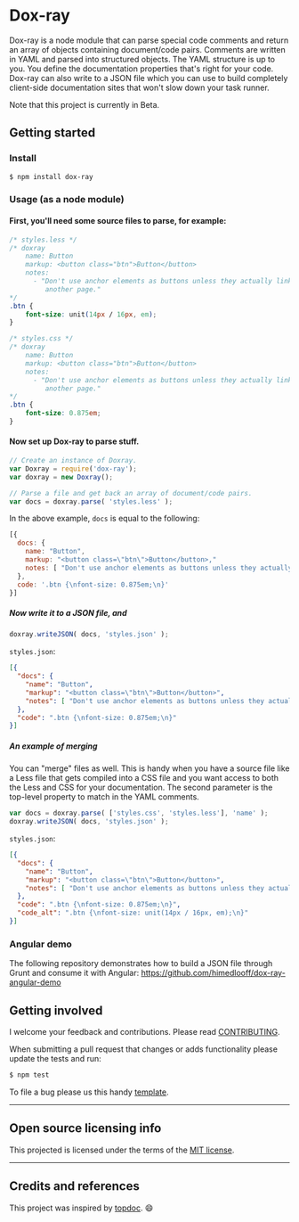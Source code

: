 # Dox-ray

Dox-ray is a node module that can parse special code comments and return
an array of objects containing document/code pairs. Comments are written in YAML
and parsed into structured objects. The YAML structure is up to you. You define
the documentation properties that's right for your code. Dox-ray can also
write to a JSON file which you can use to build completely client-side
documentation sites that won't slow down your task runner.

Note that this project is currently in Beta.


## Getting started

### Install

```bash
$ npm install dox-ray
```

### Usage (as a node module)

#### First, you'll need some source files to parse, for example:

```css
/* styles.less */
/* doxray
    name: Button
    markup: <button class="btn">Button</button>
    notes:
      - "Don't use anchor elements as buttons unless they actually link to
         another page."
*/
.btn {
    font-size: unit(14px / 16px, em);
}
```

```css
/* styles.css */
/* doxray
    name: Button
    markup: <button class="btn">Button</button>
    notes:
      - "Don't use anchor elements as buttons unless they actually link to
         another page."
*/
.btn {
    font-size: 0.875em;
}
```

#### Now set up Dox-ray to parse stuff.

```js
// Create an instance of Doxray.
var Doxray = require('dox-ray');
var doxray = new Doxray();

// Parse a file and get back an array of document/code pairs.
var docs = doxray.parse( 'styles.less' );
```

In the above example, `docs` is equal to the following:

```js
[{
  docs: {
    name: "Button",
    markup: "<button class=\"btn\">Button</button>,"
    notes: [ "Don't use anchor elements as buttons unless they actually link to another page." ]
  },
  code: '.btn {\nfont-size: 0.875em;\n}'
}]
```

##### Now write it to a JSON file, and

```js
doxray.writeJSON( docs, 'styles.json' );
```

`styles.json`:

```json
[{
  "docs": {
    "name": "Button",
    "markup": "<button class=\"btn\">Button</button>",
    "notes": [ "Don't use anchor elements as buttons unless they actually link to another page." ]
  },
  "code": ".btn {\nfont-size: 0.875em;\n}"
}]
```

##### An example of merging

You can "merge" files as well. This is handy when you have a source file like
a Less file that gets compiled into a CSS file and you want access to both the
Less and CSS for your documentation. The second parameter is the top-level
property to match in the YAML comments.

```js
var docs = doxray.parse( ['styles.css', 'styles.less'], 'name' );
doxray.writeJSON( docs, 'styles.json' );
```

`styles.json`:

```json
[{
  "docs": {
    "name": "Button",
    "markup": "<button class=\"btn\">Button</button>",
    "notes": [ "Don't use anchor elements as buttons unless they actually link to another page." ]
  },
  "code": ".btn {\nfont-size: 0.875em;\n}",
  "code_alt": ".btn {\nfont-size: unit(14px / 16px, em);\n}"
}]
```

### Angular demo

The following repository demonstrates how to build a JSON file through Grunt and
consume it with Angular: <https://github.com/himedlooff/dox-ray-angular-demo>


## Getting involved

I welcome your feedback and contributions.
Please read [CONTRIBUTING](CONTRIBUTING.md).

When submitting a pull request that changes or adds functionality please update
the tests and run:

```bash
$ npm test
```

To file a bug please us this handy [template](https://github.com/himedlooff/dox-ray/issues/new?body=%23%23%20URL%0D%0D%0D%23%23%20Actual%20Behavior%0D%0D%0D%23%23%20Expected%20Behavior%0D%0D%0D%23%23%20Steps%20to%20Reproduce%0D%0D%0D%23%23%20Screenshot&labels=bug).


----


## Open source licensing info

This projected is licensed under the terms of the [MIT license](LICENSE).


----


## Credits and references

This project was inspired by [topdoc](https://github.com/topcoat/topdoc/).
:smile:
